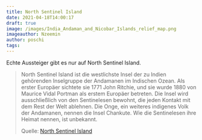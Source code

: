 ```yaml
---
title: North Sentinel Island
date: 2021-04-18T14:00:17
draft: true
image: /images/India_Andaman_and_Nicobar_Islands_relief_map.png
imageauthor: Nzeemin
author: poschi
tags: 
---
```


Echte Aussteiger gibt es nur auf North Sentinel Island.

> North Sentinel Island ist die westlichste Insel der zu Indien gehörenden
> Inselgruppe der Andamanen im Indischen Ozean. Als erster Europäer sichtete sie
> 1771 John Ritchie, und sie wurde 1880 von Maurice Vidal Portman als erstem
> Europäer betreten. Die Insel wird ausschließlich von den Sentinelesen bewohnt,
> die jeden Kontakt mit dem Rest der Welt ablehnen. Die Onge, ein weiteres
> indigenes Volk der Andamanen, nennen die Insel Chankute. Wie die Sentinelesen
> ihre Heimat nennen, ist unbekannt.
>
> Quelle: [North Sentinel Island](https://de.wikipedia.org/wiki/North_Sentinel_Island)
